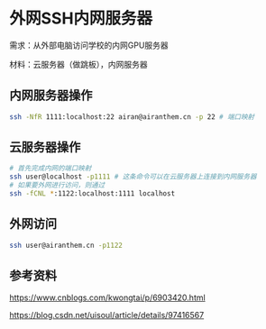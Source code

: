 # 外网SSH内网服务器

需求：从外部电脑访问学校的内网GPU服务器

材料：云服务器（做跳板），内网服务器

## 内网服务器操作

```zsh
ssh -NfR 1111:localhost:22 airan@airanthem.cn -p 22 # 端口映射
```

## 云服务器操作

```zsh
# 首先完成内网的端口映射
ssh user@localhost -p1111 # 这条命令可以在云服务器上连接到内网服务器
# 如果要外网进行访问，则通过
ssh -fCNL *:1122:localhost:1111 localhost
```

## 外网访问

```zsh
ssh user@airanthem.cn -p1122
```

## 参考资料

https://www.cnblogs.com/kwongtai/p/6903420.html

https://blog.csdn.net/uisoul/article/details/97416567

